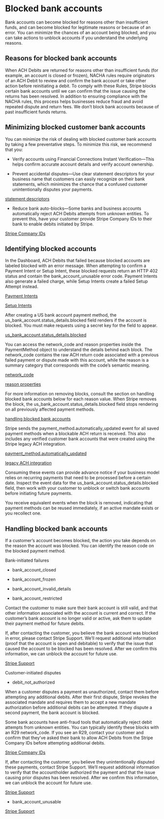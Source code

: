 # Blocked bank accounts

Bank accounts can become blocked for reasons other than insufficient funds, and can become blocked for legitimate reasons or because of an error. You can minimize the chances of an account being blocked, and you can take actions to unblock accounts if you understand the underlying reasons.

## Reasons for blocked bank accounts

When ACH Debits are returned for reasons other than insufficient funds (for example, an account is closed or frozen), NACHA rules require originators of an ACH Debit to review and confirm the bank account or take other action before reinitiating a debit. To comply with these Rules, Stripe blocks certain bank accounts until we can confirm that the issue causing the returns has been resolved. In addition to ensuring compliance with the NACHA rules, this process helps businesses reduce fraud and avoid repeated dispute and return fees. We don’t block bank accounts because of past insufficient funds returns.

## Minimizing blocked customer bank accounts

You can minimize the risk of dealing with blocked customer bank accounts by taking a few preventative steps. To minimize this risk, we recommend that you:

- Verify accounts using Financial Connections Instant Verification—This helps confirm accurate account details and verify account ownership.

- Prevent accidental disputes—Use clear statement descriptors for your business name that customers can easily recognize on their bank statements, which minimizes the chance that a confused customer unintentionally disputes your payments.

[statement descriptors](https://support.stripe.com/questions/update-business-name-shown-on-customer-bank-statements)

- Reduce bank auto-blocks—Some banks and business accounts automatically reject ACH Debits attempts from unknown entities. To prevent this, have your customer provide Stripe Company IDs to their bank to enable debits initiated by Stripe.

[Stripe Company IDs](https://support.stripe.com/questions/ach-direct-debit-company-ids-for-stripe)

## Identifying blocked accounts

In the Dashboard, ACH Debits that failed because blocked accounts are labeled blocked with an error message. When attempting to confirm a Payment Intent or Setup Intent, these blocked requests return an HTTP 402 status and contain the bank_account_unusable error code. Payment Intents also generate a failed charge, while Setup Intents create a failed Setup Attempt instead.

[Payment Intents](/api/payment_intents)

[Setup Intents](/api/setup_intents)

After creating a US bank account payment method, the us_bank_account.status_details.blocked field renders if the account is blocked. You must make requests using a secret key for the field to appear.

[us_bank_account.status_details.blocked](/api/payment_methods/object#payment_method_object-us_bank_account-status_details-blocked)

You can access the network_code and reason properties inside the PaymentMethod object to understand the details behind each block. The network_code contains the raw ACH return code associated with a previous failed payment or dispute made with this account, while the reason is a summary category that corresponds with the code’s semantic meaning.

[network_code](/api/payment_methods/object#payment_method_object-us_bank_account-status_details-blocked-network_code)

[reason properties](/api/payment_methods/object#payment_method_object-us_bank_account-status_details-blocked-reason)

For more information on removing blocks, consult the section on handling blocked bank accounts below for each reason value. When Stripe removes the block, the us_bank_account.status_details.blocked field stops rendering on all previously affected payment methods.

[handling blocked bank accounts](/payments/ach-debit/blocked-bank-accounts#block-category-table)

Stripe sends the payment_method.automatically_updated event for all saved payment methods when a blockable ACH return is received. This also includes any verified customer bank accounts that were created using the Stripe legacy ACH integration.

[payment_method.automatically_updated](/api/events/types#event_types-payment_method.automatically_updated)

[legacy ACH integration](/payments/ach-debit/migrations)

Consuming these events can provide advance notice if your business model relies on recurring payments that need to be processed before a certain date. Inspect the event data for the us_bank_account.status_details.blocked field, then work with your customer to unblock or switch bank accounts before initiating future payments.

You receive equivalent events when the block is removed, indicating that payment methods can be reused immediately, if an active mandate exists or you recollect one.

## Handling blocked bank accounts

If a customer’s account becomes blocked, the action you take depends on the reason the account was blocked. You can identify the reason code on the blocked payment method.

Bank-initiated failures

- bank_account_closed

- bank_account_frozen

- bank_account_invalid_details

- bank_account_restricted

Contact the customer to make sure their bank account is still valid, and that other information associated with the account is current and correct. If the customer’s bank account is no longer valid or active, ask them to update their payment method for future debits.

If, after contacting the customer, you believe the bank account was blocked in error, please contact Stripe Support. We’ll request additional information (proof that the account is open and debitable) to verify that the issue that caused the account to be blocked has been resolved. After we confirm this information, we can unblock the account for future use.

[Stripe Support](https://support.stripe.com/contact)

Customer-initiated disputes

- debit_not_authorized

When a customer disputes a payment as unauthorized, contact them before attempting any additional debits. After their first dispute, Stripe revokes the associated mandate and requires them to accept a new mandate authorization before additional debits can be attempted.  If they dispute a second payment, the bank account is blocked.

Some bank accounts have anti-fraud tools that automatically reject debit attempts from unknown entities. You can typically identify these blocks with an R29 network_code. If you see an R29, contact your customer and confirm that they’ve asked their bank to allow ACH Debits from the Stripe Company IDs before attempting additional debits.

[Stripe Company IDs](https://support.stripe.com/questions/ach-direct-debit-company-ids-for-stripe)

If, after contacting the customer, you believe they unintentionally disputed these payments, contact Stripe Support. We’ll request additional information to verify that the accountholder authorized the payment and that the issue causing prior disputes has been resolved. After we confirm this information, we can unblock the account for future use.

[Stripe Support](https://support.stripe.com/contact)

- bank_account_unusable

[Stripe Support](https://support.stripe.com/contact)
